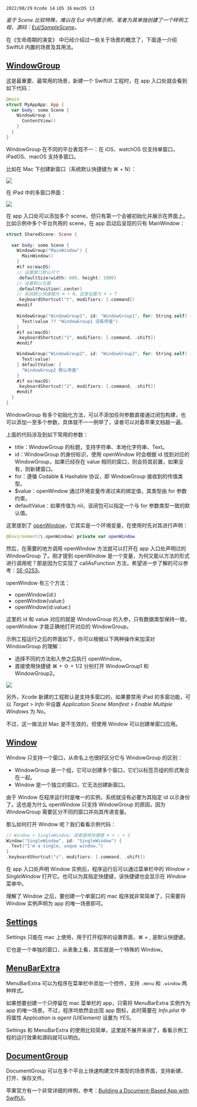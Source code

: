 `2022/08/29`  `Xcode 14`  `iOS 16`  `macOS 13`  

*鉴于 Scene 比较特殊，难以在 Eul 中内置示例，笔者为其单独创建了一个样例工程，源码：[Eul/SampleScene]()。*

在《生命周期的演变》 中已经介绍过一些关于场景的概念了，下面逐一介绍 SwiftUI 内置的场景及其用法。

## [WindowGroup](https://developer.apple.com/documentation/swiftui/windowgroup?changes=latest_minor)

这是最重要、最常用的场景，新建一个 SwiftUI 工程时，在 app 入口处就会看到如下代码：

```swift
@main
struct MyAppApp: App {
  var body: some Scene {
    WindowGroup {
      ContentView()
    }
  }
}
```

WindowGroup 在不同的平台表现不一：在 iOS、watchOS 仅支持单窗口，iPadOS、macOS 支持多窗口。

比如在 Mac 下创建新窗口（系统默认快捷键为 ⌘ + N）：

![](scene_1.png)

在 iPad 中的多窗口界面：

![](scene_2.png)

在 app 入口处可以添加多个 scene，但只有第一个会被初始化并展示在界面上。比如示例中多个平台共用的 scene，在 app 启动后呈现的只有 MainWindow：

```swift
struct SharedScene: Scene {
  
  var body: some Scene {
    WindowGroup("MainWindow") {
      MainWindow()
    }
    #if os(macOS)
    // 设置窗口默认尺寸
    .defaultSize(width: 600, height: 1000)
    // 设置默认位置
    .defaultPosition(.center)
    // 系统默认快捷键为 ⌘ + N，这里设置为 ⌘ + T
    .keyboardShortcut("t", modifiers: [.command])
    #endif
    
    WindowGroup("WindowGroup1", id: "WindowGroup1", for: String.self) { $value in
      Text(value ?? "WindowGroup1 没有传值")
    }
    #if os(macOS)
    .keyboardShortcut("1", modifiers: [.command, .shift])
    #endif

    WindowGroup("WindowGroup2", id: "WindowGroup2", for: String.self) { $value in
      Text(value)
    } defaultValue: {
      "WindowGroup2 默认传值"
    }
    #if os(macOS)
    .keyboardShortcut("2", modifiers: [.command, .shift])
    #endif
  }
}
```

WindowGroup 有多个初始化方法，可以不添加任何参数直接通过闭包构建，也可以添加一至多个参数，具体就不一一例举了，读者可以对着苹果文档敲一遍。

上面的代码涉及到如下常用的参数：

- title：WindowGroup 的标题，支持字符串、本地化字符串、Text。
- id：WindowGroup 的身份标识，使用 openWindow 时会根据 id 找到对应的 WindowGroup，如果已经存在 value 相同的窗口，则会将其前置，如果没有，则新建窗口。
- for：遵循 Codable & Hashable 协议，即 WindowGroup 接收到的传值类型。
- $value：openWindow 通过环境变量传递过来的绑定值，其类型由 for 参数约束。
- defaultValue：如果传值为 nil，该闭包可以指定一个与 for 参数类型一致的默认值。

这里提到了 [openWindow](https://developer.apple.com/documentation/swiftui/environmentvalues/openwindow)，它其实是一个环境变量，在使用时先对其进行声明：

```swift
@Environment(\.openWindow) private var openWindow
```

然后，在需要的地方调用 openWindow 方法就可以打开在 app 入口处声明过的 WindowGroup 了。刚才提到 openWindow 是一个变量，为何又能以方法的形式进行调用呢？那是因为它实现了 callAsFunction 方法，希望进一步了解的可以参考：[SE-0253](https://github.com/apple/swift-evolution/blob/main/proposals/0253-callable.md)。

openWindow 有三个方法：

- openWindow(id:)
- openWindow(value:)
- openWindow(id:value:)

这里的 id 和 value 对应的就是 WindowGroup 的入参，只有数据类型保持一致，openWindow 才能正确地打开对应的 WindowGroup。

示例工程运行之后的界面如下，你可以根据以下两种操作来加深对 WindowGroup 的理解：

- 选择不同的方法和入参之后执行 openWindow。
- 直接使用快捷键 ⌘ + ⇧ + 1/2 分别打开 WindowGroup1 和 WindowGroup2。

![](scene_3.png)

另外，Xcode 新建的工程默认是支持多窗口的，如果要禁用 iPad 的多窗功能，可以 *Target > Info* 中设置 *Application Scene Manifest > Enable Multiple Windows* 为 *No*。

不过，这一做法对 Mac 是不生效的，但使用 Window 可以创建单窗口应用。

## [Window](https://developer.apple.com/documentation/swiftui/window?changes=latest_minor)

Window 只支持一个窗口，从命名上也很好区分它与 WindowGroup 的区别：

- WindowGroup 是一个组，它可以创建多个窗口，它们以标签页组的形式聚合在一起。
- Window 是一个独立的窗口，它无法创建新窗口。

由于 Window 在程序运行时是唯一的实例，系统就没有必要为其指定 id 以示身份了。这也是为什么 openWindow 只支持 WindowGroup 的原因，因为 WindowGroup 需要区分不同的窗口并向其传递变量。

那么如何打开 Window 呢？我们看看示例代码：

```swift
// Window > SingleWindow，或者使用快捷键 ⌘ + ⇧ + S
Window("SingleWindow", id: "SingleWindow") {
  Text("I'm a single, unque window.")
}
.keyboardShortcut("s", modifiers: [.command, .shift])
```

在 app 入口处声明 Window 实例后，程序运行后可以通过菜单栏中的 *Window > SingleWindow* 打开它。也可以为其指定快捷键，该快捷键也会显示在 *Window* 菜单中。

理解了 Window 之后，要创建一个单窗口的 mac 程序就非常简单了，只需要将 Window 实例声明为 app 的唯一场景即可。

## [Settings](https://developer.apple.com/documentation/swiftui/settings)

Settings 只能在 mac 上使用，用于打开程序的设置界面，⌘ + , 是默认快捷键。

它也是一个单独的窗口，从表象上看，其实就是一个特殊的 Window。

## [MenuBarExtra](https://developer.apple.com/documentation/swiftui/menubarextra)

MenuBarExtra 可以为程序在菜单栏中添加一个控件，支持 `.menu` 和 `.window` 两种样式。

如果想要创建一个只停留在 mac 菜单栏的 app，只需将 MenuBarExtra 实例作为 app 的唯一场景。不过，程序坞依然会出现 app 图标，此时需要在 *Info.plist* 中将属性 *Application is agent (UIElement)* 设置为 *YES*。

Settings 和 MenuBarExtra 的使用比较简单，这里就不展开来讲了，看看示例工程的运行效果和源码就可以明白。

## [DocumentGroup](https://developer.apple.com/documentation/swiftui/documentgroup?changes=latest_minor)

DocumentGroup 可以在多个平台上快速构建文件类型的场景界面，支持新建、打开、保存文件。

苹果官方有一个非常详细的样例，参考：[Building a Document-Based App with SwiftUI](https://developer.apple.com/documentation/swiftui/building_a_document-based_app_with_swiftui?changes=latest_minor)。

